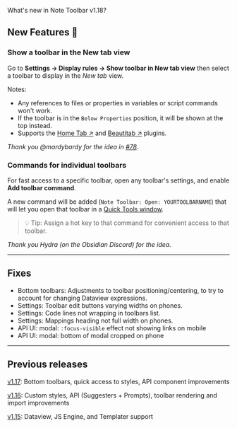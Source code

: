What's new in Note Toolbar v1.18?

## New Features 🎉

### Show a toolbar in the New tab view

Go to **Settings → Display rules → Show toolbar in New tab view** then select a toolbar to display in the _New tab_ view.

Notes:

- Any references to files or properties in variables or script commands won't work.
- If the toolbar is in the `Below Properties` position, it will be shown at the top instead.
- Supports the [Home Tab ↗](https://github.com/olrenso/obsidian-home-tab) and [Beautitab ↗](https://github.com/andrewmcgivery/obsidian-beautitab) plugins.

_Thank you @mardybardy for the idea in [#78](https://github.com/chrisgurney/obsidian-note-toolbar/discussions/78)._

### Commands for individual toolbars

For fast access to a specific toolbar, open any toolbar's settings, and enable **Add toolbar command**.

A new command will be added (`Note Toolbar: Open: YOURTOOLBARNAME`) that will let you open that toolbar in a [Quick Tools window](https://github.com/chrisgurney/obsidian-note-toolbar/wiki/Quick-Tools).

> 💡 Tip: Assign a hot key to that command for convenient access to that toolbar.

_Thank you Hydra (on the Obsidian Discord) for the idea._

---

## Fixes

- Bottom toolbars: Adjustments to toolbar positioning/centering, to try to account for changing Dataview expressions.
- Settings: Toolbar edit buttons varying widths on phones.
- Settings: Code lines not wrapping in toolbars list.
- Settings: Mappings heading not full width on phones.
- API UI: modal: `:focus-visible` effect not showing links on mobile
- API UI: modal: bottom of modal cropped on phone

---

## Previous releases

[v1.17](https://github.com/chrisgurney/obsidian-note-toolbar/releases/tag/1.17.0): Bottom toolbars, quick access to styles, API component improvements

[v1.16](https://github.com/chrisgurney/obsidian-note-toolbar/releases/tag/1.16.0): Custom styles, API (Suggesters + Prompts), toolbar rendering and import improvements

[v1.15](https://github.com/chrisgurney/obsidian-note-toolbar/releases/tag/1.15.0): Dataview, JS Engine, and Templater support